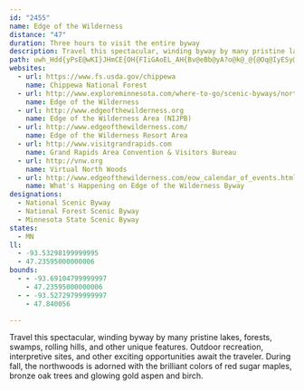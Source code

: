 ```yaml
---
id: "2455"
name: Edge of the Wilderness
distance: "47"
duration: Three hours to visit the entire byway
description: Travel this spectacular, winding byway by many pristine lakes, forests, swamps, rolling hills, and other unique features. Outdoor recreation, interpretive sites, and other exciting opportunities await the traveler.  During fall, the northwoods is adorned with the brilliant colors of red sugar maples, bronze oak trees and glowing gold aspen and birch.
path: uwh_Hdd{yPsE@wKI}JHmCE{OH{FIiGAoEL_AH{Bv@eBb@yA?o@k@_@{@Oq@IyESy@o@gAsCwAo@m@m@iAgB_FwAmC_BeBiAk@qBYsADcBp@uCrBs@`AgIxHaIlIsEhCyCvAuFfA_FVaYE}h@FaEL}KvAcDXaFJ}Ie@wCEqNgA}v@ImDpByBdCyAnCqXrk@cWrj@_f@lcAyApDmClFo@z@mBlB_B|@aXtFwAJeE~B}B`CsAxB}JzMoA`AwB|@sg@~@eH`@mLjAa\fCclBbPq[xCmAXiDxBkbAtt@mExCgBr@}CXo|AEqEFmFbBu\jNyBpA_CdBgk@nj@wDxCgClAaBJgAM_A_@_LyJgOkNmCwAiAQsSYyEJ}Ad@iAx@u@x@}@xAyChH}BxGeBxBm@P_CRsCl@mExD_CdBq@X}KtCgH~@cAV_@RiQ|SmCrCaG`HcBpAgFbC_C|@yBDuAIm@OySgKiBw@o@M}AGmALqAZiEvBkGjDgDbCaNxN}_@rb@eAr@iCz@qKSeAP}Af@}AhAyN|OiCzEiBxEsVfl@sDhIcAbAmAt@kA~Aw@~B}BrI{AxCeBdBoCbCaBpA_AxAuCtGkDlKwAnBe@^iLfDoDpAeLlGcM~H{B`ByDhEeCrE{DpD}CzByAx@}CdAyBj@wC^}G@yDg@yAeAmAeCmAuDeAkBsA_AyAOyNnCyBJkJsBgLoG_Co@uMuE{FyAgF_AoE[qZZmGAcA]yA_AyAcCsAiB_BsAuG{BiBWgFx@aEbAoKz@aBEgM{DcCSeDd@cGzCyER_HJeFXmCdAsD`EyVr`@yAxAcAd@}CFsAc@_AeA_CeEw@w@w@c@}@w@kAkB_CuGeAaCsDyBwB@u@GyARaAl@gB|AwCtB}CjAeBfA}CvEsAn@iCx@}BpA_DLwASsAP{RlHqHzBsCl@mDPke@ZyFIiDk@yEsCc@m@_A}@}AaAmDyAyCe@}Qq@y@AeA^_Az@kInLo@jAyc@~o@iRdXgJnNcDjEmAvBiBdEsB~G}EvUcA`HuAjSaGja@iBnL_@jAo@~Ay@xAuGxFeNhKy@x@eA~Ai@fA_BXe@DiBOmBc@aA_@{NsHeBaAi@k@m@eAiEePoBmEqEsFgE_D_A_AcBmBk@gAaB{EqAmGi@eBy@mB}@eAmEmDcHgLqHgKyAoAiCiA}P{BuRkBcBH_B^iAl@oLbIcCVa_A`@cx@a@u@McRwGmE{CmDsEu@_@wBk@cFe@o@Hm@ZwCjDkAlBiDtGgClGqJtRcEnFsAv@cALi|BoByAIuAUwG_BcBEs@DsB`@yUdJwG`AuqAfJcZjBiA@wBMuZyDcX{CeDcA}yAm`AwDwBaO{JcDiBqD_AuOsB}EcByAsAoF_G_@[mNaOwVeXwC_BcH_CeQiHULI\mAhKoAxCiA~AoAh@aT?wLMy{AgqAsBcAcBk@kLKml@?egEPwgC@wE@qA?sD?}E?gFAkFAwD?M?
websites:
  - url: https://www.fs.usda.gov/chippewa
    name: Chippewa National Forest
  - url: http://www.exploreminnesota.com/where-to-go/scenic-byways/northeast-byways/edge-of-the-wilderness/index.aspx
    name: Edge of the Wilderness
  - url: http://www.edgeofthewilderness.org
    name: Edge of the Wilderness Area (NIJPB)
  - url: http://www.edgeofthewilderness.com/
    name: Edge of the Wilderness Resort Area
  - url: http://www.visitgrandrapids.com
    name: Grand Rapids Area Convention & Visitors Bureau
  - url: http://vnw.org
    name: Virtual North Woods
  - url: http://www.edgeofthewilderness.com/eow_calendar_of_events.html
    name: What's Happening on Edge of the Wilderness Byway
designations:
  - National Scenic Byway
  - National Forest Scenic Byway
  - Minnesota State Scenic Byway
states:
  - MN
ll:
  - -93.53298199999995
  - 47.23595000000006
bounds:
  - - -93.69104799999997
    - 47.23595000000006
  - - -93.52729799999997
    - 47.840056

---
```


Travel this spectacular, winding byway by many pristine lakes, forests, swamps, rolling hills, and other unique features. Outdoor recreation, interpretive sites, and other exciting opportunities await the traveler.  During fall, the northwoods is adorned with the brilliant colors of red sugar maples, bronze oak trees and glowing gold aspen and birch.
